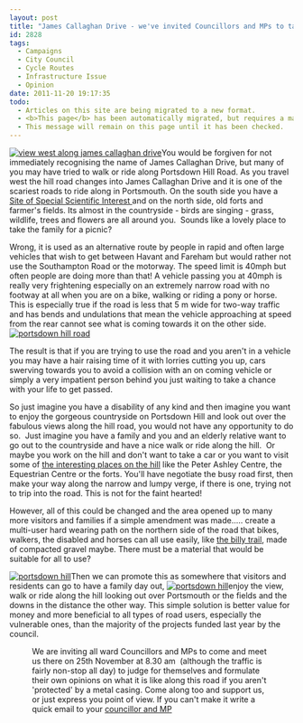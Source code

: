 ```yaml
---
layout: post
title: "James Callaghan Drive - we've invited Councillors and MPs to take a look on 25th November"
id: 2828
tags:
  - Campaigns
  - City Council
  - Cycle Routes
  - Infrastructure Issue
  - Opinion
date: 2011-11-20 19:17:35
todo:
  - Articles on this site are being migrated to a new format.
  - <b>This page</b> has been automatically migrated, but requires a manual check-&amp;-tune to ensure the format and links all work as expected.
  - This message will remain on this page until it has been checked.
---
```


[![view west along james callaghan drive](http://www.pompeybug.co.uk/wp-content/uploads/2011/11/JCD21-300x225.jpg)](http://www.pompeybug.co.uk/2011/11/james-callaghan-drive-we-invite-councillors-and-mps-to-take-a-look/jcd2-2/)You would be forgiven for not immediately recognising the name of James Callaghan Drive, but many of you may have tried to walk or ride along Portsdown Hill Road. As you travel west the hill road changes into James Callaghan Drive and it is one of the scariest roads to ride along in Portsmouth. On the south side you have a [Site of Special Scientific Interest ](http://www.portsdown.hampshire.org.uk/manage.htm "portsdown SSSi")and on the north side, old forts and farmer's fields. Its almost in the countryside - birds are singing - grass, wildlife, trees and flowers are all around you.  Sounds like a lovely place to take the family for a picnic?

Wrong, it is used as an alternative route by people in rapid and often large vehicles that wish to get between Havant and Fareham but would rather not use the Southampton Road or the motorway. The speed limit is 40mph but often people are doing more than that! A vehicle passing you at 40mph is really very frightening especially on an extremely narrow road with no footway at all when you are on a bike, walking or riding a pony or horse. This is especially true if the road is less that 5 m wide for two-way traffic and has bends and undulations that mean the vehicle approaching at speed from the rear cannot see what is coming towards it on the other side.[![portsdown hill road](http://www.pompeybug.co.uk/wp-content/uploads/2011/11/Portsdown-Hill-road-300x224.jpg)](http://www.pompeybug.co.uk/2011/11/james-callaghan-drive-we-invite-councillors-and-mps-to-take-a-look/portsdown-hill-road/)

The result is that if you are trying to use the road and you aren't in a vehicle you may have a hair raising time of it with lorries cutting you up, cars swerving towards you to avoid a collision with an on coming vehicle or simply a very impatient person behind you just waiting to take a chance with your life to get passed.

So just imagine you have a disability of any kind and then imagine you want to enjoy the gorgeous countryside on Portsdown Hill and look out over the fabulous views along the hill road, you would not have any opportunity to do so.  Just imagine you have a family and you and an elderly relative want to go out to the countryside and have a nice walk or ride along the hill.  Or maybe you work on the hill and don't want to take a car or you want to visit some of [the interesting places on the hill](http://www.portsdown.hampshire.org.uk/places.htm "FOPH website") like the Peter Ashley Centre, the Equestrian Centre or the forts. You'll have negotiate the busy road first, then make your way along the narrow and lumpy verge, if there is one, trying not to trip into the road. This is not for the faint hearted!

However, all of this could be changed and the area opened up to many more visitors and families if a simple amendment was made..... create a multi-user hard wearing path on the northern side of the road that bikes, walkers, the disabled and horses can all use easily, like [the billy trail](http://hampshire.walkandcycle.co.uk/trail_details.php?recordID=HAMPTR0041 "the billy trail"), made of compacted gravel maybe. There must be a material that would be suitable for all to use?

[![portsdown hill](http://www.pompeybug.co.uk/wp-content/uploads/2011/11/portsdown-hill-150x150.jpg)](http://www.pompeybug.co.uk/2011/11/james-callaghan-drive-we-invite-councillors-and-mps-to-take-a-look/portsdown-hill-2/)Then we can promote this as somewhere that visitors and residents can go to have a family day out, [![portsdown hill](http://www.pompeybug.co.uk/wp-content/uploads/2011/11/portsdown-hill-2-150x120.jpg)](http://www.pompeybug.co.uk/2011/11/james-callaghan-drive-we-invite-councillors-and-mps-to-take-a-look/portsdown-hill-2-2/)enjoy the view, walk or ride along the hill looking out over Portsmouth or the fields and the downs in the distance the other way. This simple solution is better value for money and more beneficial to all types of road users, especially the vulnerable ones, than the majority of the projects funded last year by the council.

<figure id="attachment_2834" align="alignright" width="300" caption="second view of JCD"][![](http://www.pompeybug.co.uk/wp-content/uploads/2011/11/JCD3-300x225.jpg)](http://www.pompeybug.co.uk/2011/11/james-callaghan-drive-we-invite-councillors-and-mps-to-take-a-look/jcd3/)</figure>

We are inviting all ward Councillors and MPs to come and meet us there on 25th November at 8.30 am  (although the traffic is fairly non-stop all day) to judge for themselves and formulate their own opinions on what it is like along this road if you aren't 'protected' by a metal casing. Come along too and support us, or just express you point of view. If you can't make it write a quick email to your [councillor and MP](http://www.portsmouth.gov.uk/yourcouncil/councillors-and-MPs.html "councillors and MPs")

&nbsp;